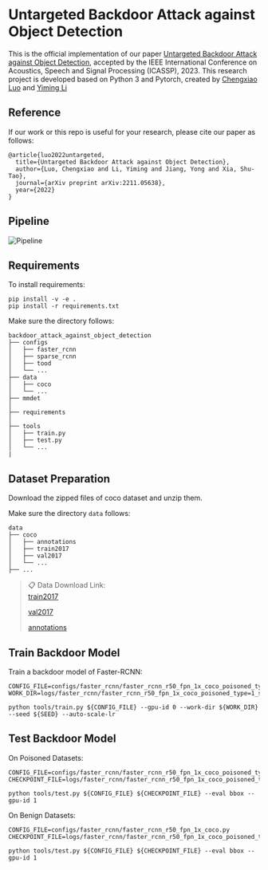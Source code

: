 # Untargeted Backdoor Attack against Object Detection

This is the official implementation of our paper [Untargeted Backdoor Attack against Object Detection](https://www.researchgate.net/publication/365298905_Untargeted_Backdoor_Attack_against_Object_Detection), accepted by the IEEE International Conference on Acoustics, Speech and Signal Processing (ICASSP), 2023. This research project is developed based on Python 3 and Pytorch, created by [Chengxiao Luo](https://github.com/Chengxiao-Luo) and [Yiming Li](http://liyiming.tech/)



## Reference
If our work or this repo is useful for your research, please cite our paper as follows:
```
@article{luo2022untargeted,
  title={Untargeted Backdoor Attack against Object Detection},
  author={Luo, Chengxiao and Li, Yiming and Jiang, Yong and Xia, Shu-Tao},
  journal={arXiv preprint arXiv:2211.05638},
  year={2022}
}
```



## Pipeline
![Pipeline](pipeline.png)



## Requirements

To install requirements:

```setup
pip install -v -e .
pip install -r requirements.txt
```
Make sure the directory follows:
```File Tree
backdoor_attack_against_object_detection
├── configs
│   ├── faster_rcnn
│   ├── sparse_rcnn
│   ├── tood
│   └── ...
├── data
│   ├── coco
│   └── ...
├── mmdet 
│   
├── requirements
│   
├── tools
│   ├── train.py
│   ├── test.py
│   └── ...
|
```


## Dataset Preparation
Download the zipped files of coco dataset and unzip them.

Make sure the directory ``data`` follows:
```File Tree
data
├── coco
│   ├── annotations
│   ├── train2017
│   ├── val2017
│   └── ...
├── ...  
```


>📋  Data Download Link:  
>[train2017](http://images.cocodataset.org/zips/train2017.zip)
>
>[val2017](http://images.cocodataset.org/zips/val2017.zip)
>
>[annotations](http://images.cocodataset.org/annotations/annotations_trainval2017.zip)

## Train Backdoor Model

Train a backdoor model of Faster-RCNN:
```train
CONFIG_FILE=configs/faster_rcnn/faster_rcnn_r50_fpn_1x_coco_poisoned_type=1_scale=0.1_rate=0.05_location=center.py
WORK_DIR=logs/faster_rcnn/faster_rcnn_r50_fpn_1x_coco_poisoned_type=1_scale=0.1_rate=0.05_location=center

python tools/train.py ${CONFIG_FILE} --gpu-id 0 --work-dir ${WORK_DIR} --seed ${SEED} --auto-scale-lr 
```
## Test Backdoor Model

On Poisoned Datasets:
```Verification
CONFIG_FILE=configs/faster_rcnn/faster_rcnn_r50_fpn_1x_coco_poisoned_type=1_scale=0.1_rate=0.05_location=center.py
CHECKPOINT_FILE=logs/faster_rcnn/faster_rcnn_r50_fpn_1x_coco_poisoned_type=1_scale=0.1_rate=0.05_location=center/latest.pth

python tools/test.py ${CONFIG_FILE} ${CHECKPOINT_FILE} --eval bbox --gpu-id 1
```

On Benign Datasets:
```Verification
CONFIG_FILE=configs/faster_rcnn/faster_rcnn_r50_fpn_1x_coco.py
CHECKPOINT_FILE=logs/faster_rcnn/faster_rcnn_r50_fpn_1x_coco_poisoned_type=1_scale=0.1_rate=0.05_location=center/latest.pth

python tools/test.py ${CONFIG_FILE} ${CHECKPOINT_FILE} --eval bbox --gpu-id 1
```
